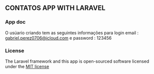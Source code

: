 ## CONTATOS APP WITH LARAVEL 
### App doc

O usúario criando tem as seguintes informações para login
email : gabriel.perez0706@icloud.com  e password : 123456 

### License

The Laravel framework and this app is open-sourced software licensed under the [MIT license](http://opensource.org/licenses/MIT)
